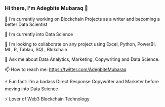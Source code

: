 ### Hi there, I'm Adegbite Mubaraq 👋

🔭 I’m currently working on Blockchain Projects as a writer and becoming a better Data Scientist

🌱 I’m currently into Data Science

👯 I’m looking to collaborate on any project using Excel, Python, PowerBI, ML, R, Tablau, SQL, Blokchain

💬 Ask me about Data Analytics, Marketing, Copywriting and Data Science.

📫 How to reach me: https://twitter.com/AdegbiteMubaraq

⚡ Fun fact: I'm a badass Direct Response Copywriter and Marketer before moving into Data Science

⚡ Lover of Web3 Blockchain Technology
